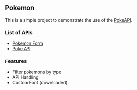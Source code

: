 ## Pokemon

This is a simple project to demonstrate the use of the [PokeAPI](https://pokeapi.co/api/v2/pokemon-form/).

### List of APIs

- [Pokemon Form](https://pokeapi.co/api/v2/pokemon-form/)
- [Poke API](https://pokeapi.co/api/v2/pokemon/)

### Features

- Filter pokemons by type
- API Handling
- Custom Font (downloaded)

<!-- ### Learnings
- Filtering
- Context API
- Local Storage
- PWAs-->
